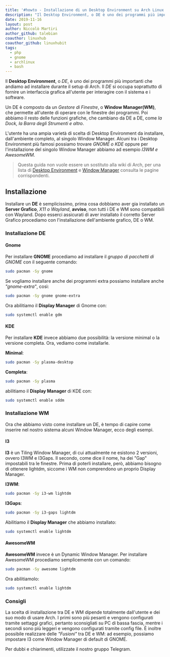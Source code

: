 ```yaml
---
title: '#howto - Installazione di un Desktop Environment su Arch Linux'
description: "Il Desktop Environment, o DE è uno dei programmi più importanti che andiamo ad installare durante il setup di Arch."
date: 2019-11-16
layout: post
author: Niccolò Martiri
author_github: talebian
coauthor: linuxhub
coauthor_github: linuxhubit
tags:
  - php  
  - gnome  
  - archlinux  
  - bash
---
```

Il **Desktop Environment**, o _DE_, è uno dei programmi più importanti che andiamo ad installare durante il setup di Arch. Il _DE_ si occupa soprattutto di fornire un interfaccia grafica all'utente per interagire con il sistema e i software. 

Un DE è composto da un _Gestore di Finestre_, o **Window Manager(WM)**, che permette all'utente di operare con le finestre dei programmi. Poi abbiamo il resto delle funzioni grafiche, che cambiano da DE a DE, come _la Dock, la Barra degli Strumenti e altro_.

L'utente ha una ampia varietà di scelta di Desktop Environment da installare, dall'ambiente completo, al singolo Window Manager. Alcuni tra i Desktop Environment più famosi possiamo trovare _GNOME o KDE_ oppure per l'installazione del singolo Window Manager abbiamo ad esempio _I3WM e AwesomeWM_.

> Questa guida non vuole essere un sostituto alla wiki di Arch, per una lista di <a href="https://wiki.archlinux.org/index.php/Desktop_environment_(Italiano)">Desktop Environment</a> e <a href="https://wiki.archlinux.org/index.php/Window_manager_(Italiano)">Window Manager</a> consulta le pagine corrispondenti.

## Installazione

Installare un **DE** è semplicissimo, prima cosa dobbiamo aver gia installato un **Server Grafico**, _X11 o Wayland_, **avviso**, non tutti i DE e WM sono compatibili con Wayland. Dopo esserci assicurati di aver installato il corretto Server Grafico procediamo con l'installazione dell'ambiente grafico, DE o WM.

### Installazione DE

#### Gnome
Per installare **GNOME** procediamo ad installare il _gruppo di pacchetti di GNOME_ con il seguente comando:
```bash
sudo pacman -Sy gnome
```

Se vogliamo installare anche dei programmi extra possiamo installare anche _"gnome-extra"_, così:
```bash
sudo pacman -Sy gnome gnome-extra
```

Ora abilitiamo il **Display Manager** di Gnome con:
```bash
sudo systemctl enable gdm
```


#### KDE
Per installare **KDE** invece abbiamo due possibilità: la versione minimal o la versione completa. Ora, vediamo come installarle.

**Minimal**:
```bash
sudo pacman -Sy plasma-desktop
```
**Completa**:
```bash
sudo pacman -Sy plasma
```
abilitiamo il **Display Manager** di KDE con:
```bash
sudo systemctl enable sddm
```

### Installazione WM

Ora che abbiamo visto come installare un DE, è tempo di capire come inserire nel nostro sistema alcuni Window Manager, ecco degli esempi.

#### I3
**I3** è un Tiling Window Manager, di cui attualmente ne esistono 2 versioni, ovvero I3WM e I3Gaps. Il secondo, come dice il nome, ha dei "Gap" impostabili tra le finestre. Prima di poterli installare, però, abbiamo bisogno di ottenere lightdm, siccome i WM non comprendono un proprio Display Manager.

**I3WM**:
```bash
sudo pacman -Sy i3-wm lightdm
```
**I3Gaps**:
```bash
sudo pacman -Sy i3-gaps lightdm
```
Abilitiamo il **Display Manager** che abbiamo installato:
```bash
sudo systemctl enable lightdm
```

#### AwesomeWM
**AwesomeWM** invece è un Dynamic Window Manager. Per installare AwesomeWM procediamo semplicemente con un comando:
```bash
sudo pacman -Sy awesome lightdm
```
Ora abilitiamolo:
```bash
sudo systemctl enable lightdm
```

### Consigli
La scelta di installazione tra DE e WM dipende totalmente dall'utente e dei suo modo di usare Arch. I primi sono più pesanti e vengono configurati tramite settaggi grafici, pertanto sconsigliati su PC di bassa fascia, mentre i secondi sono più leggeri e vengono configurati tramite config file.
È inoltre possibile realizzare delle _"Fusioni"_ tra DE e WM: ad esempio, possiamo impostare I3 come Window Manager di default di GNOME.

Per dubbi e chiarimenti, utilizzate il nostro gruppo Telegram.
